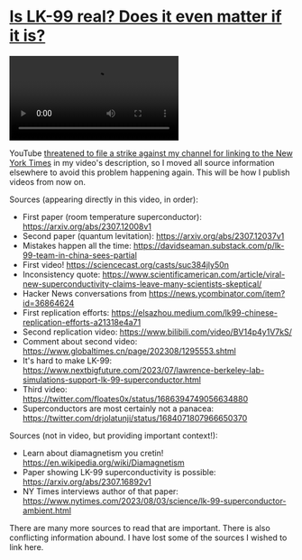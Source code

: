# [Is LK-99 real? Does it even matter if it is?](https://youtu.be/nSgo_tq-z5s)

<p><video controls>
  <source src="/video-metadata/videos/lk-99-video.mp4" type="video/mp4" style="width:100%;">
</video></p>

YouTube [threatened to file a strike against my channel for linking to the New York Times](https://github.com/TangentFoxy/video-metadata/blob/main/YouTube-threat.md)
in my video's description, so I moved all source information elsewhere to avoid this problem
happening again. This will be how I publish videos from now on.

Sources (appearing directly in this video, in order):
- First paper (room temperature superconductor): https://arxiv.org/abs/2307.12008v1
- Second paper (quantum levitation): https://arxiv.org/abs/2307.12037v1
- Mistakes happen all the time: https://davidseaman.substack.com/p/lk-99-team-in-china-sees-partial
- First video! https://sciencecast.org/casts/suc384jly50n
- Inconsistency quote: https://www.scientificamerican.com/article/viral-new-superconductivity-claims-leave-many-scientists-skeptical/
- Hacker News conversations from https://news.ycombinator.com/item?id=36864624
- First replication efforts: https://elsazhou.medium.com/lk99-chinese-replication-efforts-a21318e4a71
- Second replication video: https://www.bilibili.com/video/BV14p4y1V7kS/
- Comment about second video: https://www.globaltimes.cn/page/202308/1295553.shtml
- It's hard to make LK-99: https://www.nextbigfuture.com/2023/07/lawrence-berkeley-lab-simulations-support-lk-99-superconductor.html
- Third video: https://twitter.com/floates0x/status/1686394749056634880
- Superconductors are most certainly not a panacea: https://twitter.com/drjolatunji/status/1684071807966650370

Sources (not in video, but providing important context!):
- Learn about diamagnetism you cretin! https://en.wikipedia.org/wiki/Diamagnetism
- Paper showing LK-99 superconductivity is possible: https://arxiv.org/abs/2307.16892v1
- NY Times interviews author of that paper: https://www.nytimes.com/2023/08/03/science/lk-99-superconductor-ambient.html

There are many more sources to read that are important. There is also conflicting information abound.
I have lost some of the sources I wished to link here.
